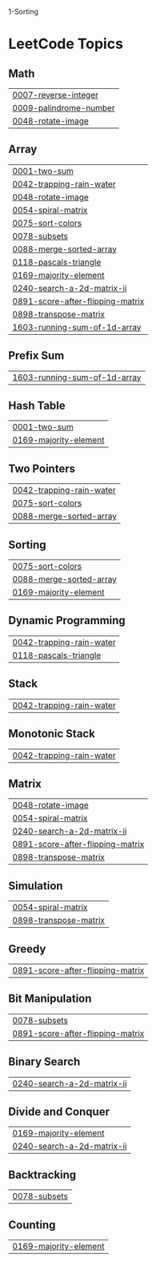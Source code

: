 1-Sorting

<!---LeetCode Topics Start-->
# LeetCode Topics
## Math
|  |
| ------- |
| [0007-reverse-integer](https://github.com/codedbyakash/Dsa/tree/master/0007-reverse-integer) |
| [0009-palindrome-number](https://github.com/codedbyakash/Dsa/tree/master/0009-palindrome-number) |
| [0048-rotate-image](https://github.com/codedbyakash/Dsa/tree/master/0048-rotate-image) |
## Array
|  |
| ------- |
| [0001-two-sum](https://github.com/codedbyakash/Dsa/tree/master/0001-two-sum) |
| [0042-trapping-rain-water](https://github.com/codedbyakash/Dsa/tree/master/0042-trapping-rain-water) |
| [0048-rotate-image](https://github.com/codedbyakash/Dsa/tree/master/0048-rotate-image) |
| [0054-spiral-matrix](https://github.com/codedbyakash/Dsa/tree/master/0054-spiral-matrix) |
| [0075-sort-colors](https://github.com/codedbyakash/Dsa/tree/master/0075-sort-colors) |
| [0078-subsets](https://github.com/codedbyakash/Dsa/tree/master/0078-subsets) |
| [0088-merge-sorted-array](https://github.com/codedbyakash/Dsa/tree/master/0088-merge-sorted-array) |
| [0118-pascals-triangle](https://github.com/codedbyakash/Dsa/tree/master/0118-pascals-triangle) |
| [0169-majority-element](https://github.com/codedbyakash/Dsa/tree/master/0169-majority-element) |
| [0240-search-a-2d-matrix-ii](https://github.com/codedbyakash/Dsa/tree/master/0240-search-a-2d-matrix-ii) |
| [0891-score-after-flipping-matrix](https://github.com/codedbyakash/Dsa/tree/master/0891-score-after-flipping-matrix) |
| [0898-transpose-matrix](https://github.com/codedbyakash/Dsa/tree/master/0898-transpose-matrix) |
| [1603-running-sum-of-1d-array](https://github.com/codedbyakash/Dsa/tree/master/1603-running-sum-of-1d-array) |
## Prefix Sum
|  |
| ------- |
| [1603-running-sum-of-1d-array](https://github.com/codedbyakash/Dsa/tree/master/1603-running-sum-of-1d-array) |
## Hash Table
|  |
| ------- |
| [0001-two-sum](https://github.com/codedbyakash/Dsa/tree/master/0001-two-sum) |
| [0169-majority-element](https://github.com/codedbyakash/Dsa/tree/master/0169-majority-element) |
## Two Pointers
|  |
| ------- |
| [0042-trapping-rain-water](https://github.com/codedbyakash/Dsa/tree/master/0042-trapping-rain-water) |
| [0075-sort-colors](https://github.com/codedbyakash/Dsa/tree/master/0075-sort-colors) |
| [0088-merge-sorted-array](https://github.com/codedbyakash/Dsa/tree/master/0088-merge-sorted-array) |
## Sorting
|  |
| ------- |
| [0075-sort-colors](https://github.com/codedbyakash/Dsa/tree/master/0075-sort-colors) |
| [0088-merge-sorted-array](https://github.com/codedbyakash/Dsa/tree/master/0088-merge-sorted-array) |
| [0169-majority-element](https://github.com/codedbyakash/Dsa/tree/master/0169-majority-element) |
## Dynamic Programming
|  |
| ------- |
| [0042-trapping-rain-water](https://github.com/codedbyakash/Dsa/tree/master/0042-trapping-rain-water) |
| [0118-pascals-triangle](https://github.com/codedbyakash/Dsa/tree/master/0118-pascals-triangle) |
## Stack
|  |
| ------- |
| [0042-trapping-rain-water](https://github.com/codedbyakash/Dsa/tree/master/0042-trapping-rain-water) |
## Monotonic Stack
|  |
| ------- |
| [0042-trapping-rain-water](https://github.com/codedbyakash/Dsa/tree/master/0042-trapping-rain-water) |
## Matrix
|  |
| ------- |
| [0048-rotate-image](https://github.com/codedbyakash/Dsa/tree/master/0048-rotate-image) |
| [0054-spiral-matrix](https://github.com/codedbyakash/Dsa/tree/master/0054-spiral-matrix) |
| [0240-search-a-2d-matrix-ii](https://github.com/codedbyakash/Dsa/tree/master/0240-search-a-2d-matrix-ii) |
| [0891-score-after-flipping-matrix](https://github.com/codedbyakash/Dsa/tree/master/0891-score-after-flipping-matrix) |
| [0898-transpose-matrix](https://github.com/codedbyakash/Dsa/tree/master/0898-transpose-matrix) |
## Simulation
|  |
| ------- |
| [0054-spiral-matrix](https://github.com/codedbyakash/Dsa/tree/master/0054-spiral-matrix) |
| [0898-transpose-matrix](https://github.com/codedbyakash/Dsa/tree/master/0898-transpose-matrix) |
## Greedy
|  |
| ------- |
| [0891-score-after-flipping-matrix](https://github.com/codedbyakash/Dsa/tree/master/0891-score-after-flipping-matrix) |
## Bit Manipulation
|  |
| ------- |
| [0078-subsets](https://github.com/codedbyakash/Dsa/tree/master/0078-subsets) |
| [0891-score-after-flipping-matrix](https://github.com/codedbyakash/Dsa/tree/master/0891-score-after-flipping-matrix) |
## Binary Search
|  |
| ------- |
| [0240-search-a-2d-matrix-ii](https://github.com/codedbyakash/Dsa/tree/master/0240-search-a-2d-matrix-ii) |
## Divide and Conquer
|  |
| ------- |
| [0169-majority-element](https://github.com/codedbyakash/Dsa/tree/master/0169-majority-element) |
| [0240-search-a-2d-matrix-ii](https://github.com/codedbyakash/Dsa/tree/master/0240-search-a-2d-matrix-ii) |
## Backtracking
|  |
| ------- |
| [0078-subsets](https://github.com/codedbyakash/Dsa/tree/master/0078-subsets) |
## Counting
|  |
| ------- |
| [0169-majority-element](https://github.com/codedbyakash/Dsa/tree/master/0169-majority-element) |
<!---LeetCode Topics End-->